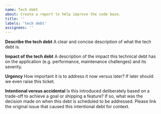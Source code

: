 ```yaml
---
name: Tech debt
about: Create a report to help improve the code base.
title: ''
labels: 'tech debt'
assignees: ''
---
```


**Describe the tech debt**
A clear and concise description of what the tech debt is.

**Impact of the tech debt**
A description of the impact this technical debt has on the application (e.g. performance, 
maintenance challenges) and its severity.

**Urgency**
How important it is to address it now versus later? If later should we even raise this ticket.

**Intentional versus accidental**
Is this introduced deliberately based on a trade-off to achieve a goal or shipping a feature?
If so, what was the decision made on when this debt is scheduled to be addressed. 
Please link the original issue that caused this intentional debt for context.
